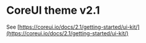 # CoreUI theme v2.1

See [https://coreui.io/docs/2.1/getting-started/ui-kit/](https://coreui.io/docs/2.1/getting-started/ui-kit/)
